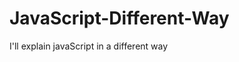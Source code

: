                                                                                                                                                                                                                                                                                     
# JavaScript-Different-Way
I'll explain javaScript in a different way       
  









